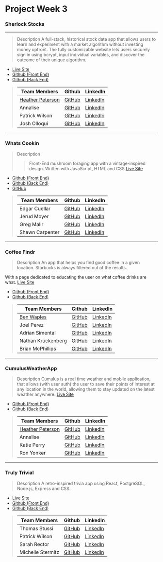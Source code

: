 # Project Week 3

 ### Sherlock Stocks


___
> Description 
 A full-stack, historical stock data app that allows users to learn and experiment with a market algorithm without investing money upfront. The fully customizable website lets users securely sign in using bcrypt, input individual variables, and discover the outcome of their unique algorithm.
- [Live Site](sherlockstocks.netlify.app/)
- [Github (Front End)](https://github.com/Sherlock-Stocks/sherlock-stocks-fe)
- [Github (Back End)](https://github.com/Sherlock-Stocks/sherlock-stocks-be)


>
>| Team Members  | Github  | LinkedIn  |
>|---|---|---|
>| [Heather Peterson](https://www.hpeterson462.com/)| [GitHub](https://github.com/ShawnCarpenter)  | [LinkedIn](https://www.linkedin.com/in/hpeterson462/)   |
>|  Annalise |[GitHub](https://github.com/Annalise-M)  | [LinkedIn](https://www.linkedin.com/in/annalise-murphy/jerud-moyer/)  |
>| Patrick Wilson | [GitHub](https://github.com/pm-wilson)  | [LinkedIn](https://www.linkedin.com/in/pmwilson333/jerud-moyer/)  |
>|  Josh Olloqui |  [GitHub](https://github.com/josholloquir)   |  [LinkedIn](https://www.linkedin.com/in/josholloqui)   |# Project week 2

___

### Whats Cookin

> Description 
>>Front-End mushroom foraging app with a vintage-inspired design. Written with JavaScript, HTML and CSS
 [Live Site](https://whats-cookn.netlify.app/)
- [Github (Front End)](https://github.com/Aluminum-Chefs/whats_cookin_fe)
- [Github (Back End)](https://github.com/Aluminum-Chefs/whats_cookin_be)
- [GitHub](https://github.com/Aluminum-Chefs)

>
>| Team Members  | Github  | LinkedIn  |
>|---|---|---|
>|  Edgar Cuellar | [GitHub](https://github.com/EdgarPDX)  |[LinkedIn](https://www.linkedin.com/in/edgarpdx/)  |
>|  Jerud Moyer | [GitHub](https://github.com/Jerud-Moyer)   | [LinkedIn](https://www.linkedin.com/in/jerud-moyer/)   |
>|  Greg Mallr | [GitHub](https://github.com/gregmall)  | [LinkedIn](https://www.linkedin.com/in/greg-mall-3032771b1/)   |
>|  Shawn Carpenter | [GitHub](https://github.com/ShawnCarpenter)   | [LinkedIn](https://www.linkedin.com/in/shawn-carpenter)   |
___


### Coffee Findr

> Description 
>An app that helps you find good coffee in a given location. Starbucks is always filtered out of the results.

With a page dedicated to educating the user on what coffee drinks are what.
 [Live Site](https://kind-bhabha-f2de49.netlify.app/)
- [Github (Front End)](https://github.com/benwaples/coffee-findr-fe)
- [Github (Back End)](https://github.com/benwaples/coffee-findr-be)


>
>| Team Members  | Github  | LinkedIn  |
>|---|---|---|
>| [Ben Waples](https://benwaples.dev/) | [GitHub](https://github.com/benwaples)  | [LinkedIn](https://www.linkedin.com/in/benwaples/)  |
>| Joel Perez | [GitHub](https://github.com/Jrperez79)  | [LinkedIn](https://www.linkedin.com/in/joelrperez/)  |
>| Adrian Simental | [GitHub](https://github.com/asimental100)  | [LinkedIn](https://www.linkedin.com/in/adrian-simental/)  |
>| Nathan Kruckenberg | [GitHub](https://github.com/warrioryoko)  | [LinkedIn](https://www.linkedin.com/in/natekruck)  |
>| Brian McPhillips | [GitHub](https://github.com/ShawnCarpenter)  | [LinkedIn](https://www.linkedin.com/in/brianmcphillips)   |

___

 ### CumulusWeatherApp


> Description 
Cumulus is a real time weather and mobile application, that allows (with user auth) the user to save their points of interest at any location in the world, allowing them to stay updated on the latest weather anywhere.
 [Live Site](https://cumuli.netlify.app/)
- [Github (Front End)](https://github.com/CumulusWeatherApp/cumulus-fe)
- [Github (Back End)](https://github.com/CumulusWeatherApp/cumulus-be)

>| Team Members  | Github  | LinkedIn  |
>|---|---|---|
>| [Heather Peterson](https://www.hpeterson462.com/)| [GitHub](https://github.com/ShawnCarpenter)  | [LinkedIn](https://www.linkedin.com/in/hpeterson462/)   |
>|  Annalise |[GitHub](https://github.com/Annalise-M)  | [LinkedIn](https://www.linkedin.com/in/annalise-murphy/jerud-moyer/)  |
>| Katie Perry | [GitHub](https://github.com/katiepdx)  | [LinkedIn](https://www.linkedin.com/in/katiepdx/)   |
>| Ron Yonker | [GitHub](https://github.com/warrioryoko)  | [LinkedIn](https://www.linkedin.com/in/ron-yonker/)  |


___

 ### Truly Trivial

> Description 
A retro-inspired trivia app using React, PostgreSQL, Node.js, Express and CSS.

 - [Live Site](https://fervent-agnesi-b2491a.netlify.app/)
- [Github (Front End)](https://github.com/Truly-Trivial/truly-trivial-fe)
- [Github (Back End)](https://github.com/Truly-Trivial/truly-trivial-be)

>| Team Members  | Github  | LinkedIn  |
>|---|---|---|
>|  Thomas Stussi | [GitHub](https://github.com/Thomas-Stussir)  |[LinkedIn](www.linkedin.com/in/thomas-stussi/)  |
>| Patrick Wilson | [GitHub](https://github.com/pm-wilson)  | [LinkedIn](https://www.linkedin.com/in/pmwilson333/jerud-moyer/)  |
>|  Sarah Rector | [GitHub](https://github.com/SarahRector)  |[LinkedIn](www.linkedin.com/in/sarah-rector/)  |
>| Michelle Stermitz | [GitHub](https://github.com/michmitz)  | [LinkedIn](https://www.linkedin.com/in/michellestermitz)   
